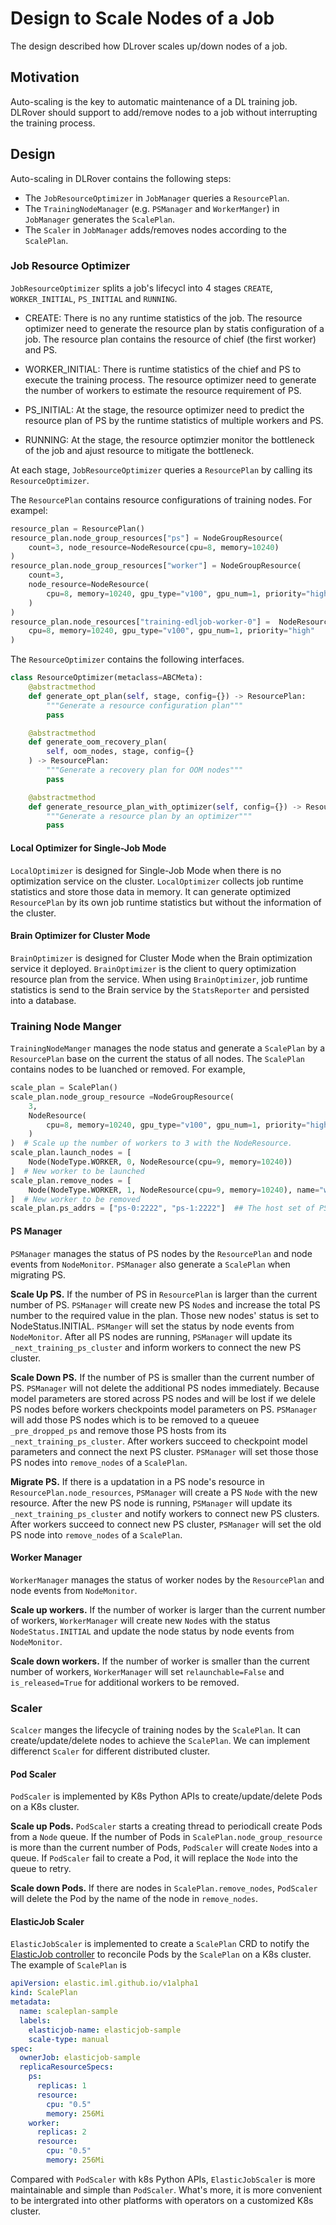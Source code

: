 # Design to Scale Nodes of a Job

The design described how DLrover scales up/down nodes of a job.

## Motivation

Auto-scaling is the key to automatic maintenance of a DL training job.
DLRover should support to add/remove nodes to a job without interrupting
the training process.

## Design

Auto-scaling in DLRover contains the following steps:

- The `JobResourceOptimizer` in `JobManager` queries a `ResourcePlan`.
- The `TrainingNodeManager` (e.g. `PSManager` and `WorkerManger`)
in `JobManager` generates the `ScalePlan`.
- The `Scaler` in `JobManager` adds/removes nodes according to
 the `ScalePlan`.

### Job Resource Optimizer

`JobResourceOptimizer` splits  a job's lifecycl into
4 stages `CREATE`, `WORKER_INITIAL`, `PS_INITIAL` and `RUNNING`.

- CREATE: There is no any runtime statistics of the job. The resource
optimizer need to generate the resource plan by statis configuration
of a job. The resource plan contains the resource of chief (the first
worker) and PS.

- WORKER_INITIAL: There is runtime statistics of the chief and PS
to execute the training process. The resource optimizer need to
generate the number of workers to estimate the resource requirement
of PS.

- PS_INITIAL: At the stage, the resource optimizer need to predict
the resource plan of PS by the runtime statistics of multiple workers
and PS.

- RUNNING: At the stage, the resource optimzier monitor the bottleneck
of the job and ajust resource to mitigate the bottleneck.

At each stage, `JobResourceOptimizer` queries a `ResourcePlan` by calling its
`ResourceOptimizer`.

The `ResourcePlan` contains resource configurations of training nodes. For
exampel:

```Python
resource_plan = ResourcePlan()
resource_plan.node_group_resources["ps"] = NodeGroupResource(
    count=3, node_resource=NodeResource(cpu=8, memory=10240)
)
resource_plan.node_group_resources["worker"] = NodeGroupResource(
    count=3,
    node_resource=NodeResource(
        cpu=8, memory=10240, gpu_type="v100", gpu_num=1, priority="high"
    )
)
resource_plan.node_resources["training-edljob-worker-0"] =  NodeResource(
    cpu=8, memory=10240, gpu_type="v100", gpu_num=1, priority="high"
)
```

The `ResourceOptimizer` contains the following interfaces.

```Python
class ResourceOptimizer(metaclass=ABCMeta):
    @abstractmethod
    def generate_opt_plan(self, stage, config={}) -> ResourcePlan:
        """Generate a resource configuration plan"""
        pass

    @abstractmethod
    def generate_oom_recovery_plan(
        self, oom_nodes, stage, config={}
    ) -> ResourcePlan:
        """Generate a recovery plan for OOM nodes"""
        pass

    @abstractmethod
    def generate_resource_plan_with_optimizer(self, config={}) -> ResourcePlan:
        """Generate a resource plan by an optimizer"""
        pass
```

#### Local Optimizer for Single-Job Mode

`LocalOptimizer` is designed for Single-Job Mode when there is no optimization
service on the cluster. `LocalOptimizer` collects job runtime statistics and
store those data in memory. It can generate optimized `ResourcePlan` by
its own job runtime statistics but without the information of the cluster.

#### Brain Optimizer for Cluster Mode

`BrainOptimizer` is designed for Cluster Mode when the Brain optimization service
it deployed. `BrainOptimizer` is the client to query optimization resource plan
from the service. When using `BrainOptimizer`, job runtime statistics is
send to the Brain service by the `StatsReporter` and persisted into a database.

### Training Node Manger

`TrainingNodeManger` manages the node status and generate a `ScalePlan` by
a `ResourcePlan` base on the current the status of all nodes. The `ScalePlan`
contains nodes to be luanched or removed. For example,

```Python
scale_plan = ScalePlan()
scale_plan.node_group_resource =NodeGroupResource(
    3, 
    NodeResource(
        cpu=8, memory=10240, gpu_type="v100", gpu_num=1, priority="high"
    )
)  # Scale up the number of workers to 3 with the NodeResource.
scale_plan.launch_nodes = [
    Node(NodeType.WORKER, 0, NodeResource(cpu=9, memory=10240))
]  # New worker to be launched
scale_plan.remove_nodes = [
    Node(NodeType.WORKER, 1, NodeResource(cpu=9, memory=10240), name="worker-0")
]  # New worker to be removed
scale_plan.ps_addrs = ["ps-0:2222", "ps-1:2222"]  ## The host set of PS nodes.

```

#### PS Manager

`PSManager` manages the status of PS nodes by the `ResourcePlan`
and node events from `NodeMonitor`. `PSManager` also generate
a `ScalePlan` when migrating PS.

**Scale Up PS.**
If the number of PS in `ResourcePlan` is larger than the current number
of PS. `PSManager` will create new PS `Node`s and increase the total PS
number to the required value in the plan.
Those new nodes' status is set to NodeStatus.INITIAL. `PSManger` will set the status
by node events from `NodeMonitor`. After all PS nodes are running, `PSManager`
will update its `_next_training_ps_cluster` and inform workers to connect the
new PS cluster.

**Scale Down PS.**
If the number of PS is smaller than the current number of PS. `PSManager` will
not delete the additional PS nodes immediately. Because model parameters are
stored across PS nodes and will be lost if we delele PS nodes before
workers checkpoints model parameters on PS.
`PSManager` will  add those PS nodes which is to be removed
to a queuee `_pre_dropped_ps` and remove those PS hosts from
its `_next_training_ps_cluster`. After workers succeed to checkpoint model parameters
and connect the next PS cluster. `PSManager` will set those those PS nodes into `remove_nodes`
of a `ScalePlan`.

**Migrate PS.**
If there is a updatation in a PS node's resource in `ResourcePlan.node_resources`,
`PSManager` will create a PS `Node` with the new resource.
After the new PS node is running, `PSManager`
will update its `_next_training_ps_cluster` and notify
workers to connect new PS clusters. After workers succeed to connect new PS
cluster, `PSManager` will set the old PS node into `remove_nodes`
of a `ScalePlan`.

#### Worker Manager

`WorkerManager` manages the status of worker nodes by the `ResourcePlan`
and node events from `NodeMonitor`.

**Scale up workers.**
If the number of worker is larger than the current number of workers,
`WorkerManager` will create new `Node`s with the status `NodeStatus.INITIAL`
and update the node status by node events from `NodeMonitor`.

**Scale down workers.**
If the number of worker is smaller than the current number of workers,
`WorkerManager` will set `relaunchable=False` and `is_released=True`
for additional workers to be removed.

### Scaler

`Scalcer` manges the lifecycle of training nodes by the `ScalePlan`. It can
create/update/delete nodes to achieve the `ScalePlan`. We can implement
differenct `Scaler` for different distributed cluster.

#### Pod Scaler

`PodScaler` is implemented by K8s Python APIs to create/update/delete Pods
on a K8s cluster.

**Scale up Pods.**
`PodScaler` starts a creating thread to periodicall create Pods from a `Node` queue.
If the number of Pods in `ScalePlan.node_group_resource` is
more than the current number of Pods, `PodScaler`
will create `Node`s into a queue. If `PodScaler` fail to create a Pod, it
will replace the `Node` into the queue to retry.

**Scale down Pods.** If there are nodes in `ScalePlan.remove_nodes`, `PodScaler` will delete the Pod
by the name of the node in `remove_nodes`.

#### ElasticJob Scaler

`ElasticJobScaler` is implemented to create a `ScalePlan` CRD to notify the
[ElasticJob controller](docs/design/elastic-training-operator.md) to
reconcile Pods by the `ScalePlan` on a K8s cluster. The example of `ScalePlan` is

```yaml
apiVersion: elastic.iml.github.io/v1alpha1
kind: ScalePlan
metadata:
  name: scaleplan-sample
  labels:
    elasticjob-name: elasticjob-sample
    scale-type: manual
spec:
  ownerJob: elasticjob-sample
  replicaResourceSpecs:
    ps:
      replicas: 1
      resource:
        cpu: "0.5"
        memory: 256Mi
    worker:
      replicas: 2
      resource:
        cpu: "0.5"
        memory: 256Mi
```

Compared with `PodScaler` with k8s Python APIs, `ElasticJobScaler` is
more maintainable and simple than `PodScaler`. What's more, it is
more convenient to be intergrated into other platforms with operators
on a customized K8s cluster.
